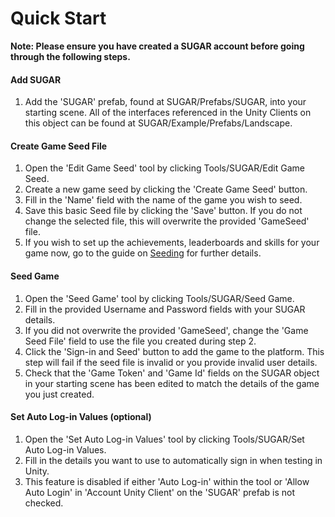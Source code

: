 # Quick Start

**Note: Please ensure you have created a SUGAR account before going through the following steps.**

#### Add SUGAR  
1. Add the 'SUGAR' prefab, found at SUGAR/Prefabs/SUGAR, into your starting scene. All of the interfaces referenced in the Unity Clients on this object can be found at SUGAR/Example/Prefabs/Landscape.   

#### Create Game Seed File  
1. Open the 'Edit Game Seed' tool by clicking Tools/SUGAR/Edit Game Seed.  
2. Create a new game seed by clicking the 'Create Game Seed' button.  
3. Fill in the 'Name' field with the name of the game you wish to seed.  
4. Save this basic Seed file by clicking the 'Save' button. If you do not change the selected file, this will overwrite the provided 'GameSeed' file.
5. If you wish to set up the achievements, leaderboards and skills for your game now, go to the guide on [Seeding](seeding.md) for further details.  

#### Seed Game  
1. Open the 'Seed Game' tool by clicking Tools/SUGAR/Seed Game.  
2. Fill in the provided Username and Password fields with your SUGAR details.  
3. If you did not overwrite the provided 'GameSeed', change the 'Game Seed File' field to use the file you created during step 2.  
4. Click the 'Sign-in and Seed' button to add the game to the platform. This step will fail if the seed file is invalid or you provide invalid user details.  
5. Check that the 'Game Token' and 'Game Id' fields on the SUGAR object in your starting scene has been edited to match the details of the game you just created.  

#### Set Auto Log-in Values (optional)  
1. Open the 'Set Auto Log-in Values' tool by clicking Tools/SUGAR/Set Auto Log-in Values.  
2. Fill in the details you want to use to automatically sign in when testing in Unity.  
3. This feature is disabled if either 'Auto Log-in' within the tool or 'Allow Auto Login' in 'Account Unity Client' on the 'SUGAR' prefab is not checked.  